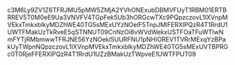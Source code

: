 c3M6Ly9ZV1Z6TFRJMU5pMW5ZMjA2YVhONExubDBMVFUyT1RBM01ERTBRREV5T0M0eE9Ua3VNVFV4TGpFek5Ub3hORGcwTXc9PQpzczovL1lXVnpMVEkxTmkxblkyMDZhWE40TG5sMExUYzNOelF5TnpJMlFERXlPQzR4T1RrdU1UWTFMakUzTkRveE5qSTNNUT09CnNzOi8vWVdWekxUSTFOaTFuWTIwNmFYTjRMbmwwTFRJNE56YzNOekl5UURFNU1pNHlOREV1TVRrMExqYzBPakUyTWpnNQpzczovL1lXVnpMVEkxTmkxblkyMDZhWE40TG5sMExUVTBPRGc0T0RjeFFERXlPQzR4T1RrdU1UZzBMakUzTWpveE1UWTFPUT09